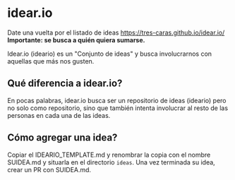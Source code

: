 # idear.io
Date una vuelta por el listado de ideas https://tres-caras.github.io/idear.io/
**Importante: se busca a quién quiera sumarse.**

Idear.io (ideario) es un "Conjunto de ideas" y busca involucrarnos con aquellas que más nos gusten.

## Qué diferencia a idear.io?
En pocas palabras, idear.io busca ser un repositorio de ideas (ideario) pero no solo como repositorio, sino que también intenta involucrar al resto de las personas en cada una de las ideas.

## Cómo agregar una idea?

Copiar el IDEARIO_TEMPLATE.md y renombrar la copia con el nombre SUIDEA.md y situarla en el directorio `ideas`. Una vez terminada su idea, crear un PR con SUIDEA.md. 


